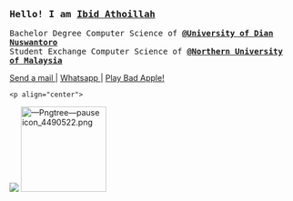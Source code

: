 
<h3 align="justify"> <samp>Hello! I am <b><a rel="nofollow noopener noreferrer" target="_blank" href="https://htmlpreview.github.io/?https://raw.githubusercontent.com/ibidathoillah/ibidathoillah/master/VisualCV%20(6_23_2021%203_24_57%20AM).html">Ibid Athoillah</a></b></samp></h3> 
<p>
<samp>
  Bachelor Degree Computer Science of <a target="_blank"  href="https://dinus.ac.id/"><b>@University of Dian Nuswantoro</b></a> <br>
  Student Exchange  Computer Science of <a target="_blank"  href="https://www.uum.edu.my/"><b>@Northern University of Malaysia</b></a> <br>
</samp>
</p>
    <a href="mailto:ibidathoillah@gmail.com"> Send a mail </a> | <a href="https://api.whatsapp.com/send?phone=62895328338770"> Whatsapp </a> | <a href="https://www.youtube.com/watch?v=FtutLA63Cp8"> Play Bad Apple! </a>



  
    <p align="center">

<img src="https://gist.githubusercontent.com/ibidathoillah/020148bd12965370f1ec077fe474cef9/raw/c1960d190f8b8b02f338b17e6580d6f864dfa806/source.gif"/>
<img src="https://gist.githubusercontent.com/ibidathoillah/020148bd12965370f1ec077fe474cef9/raw/17e042f148712b815216a846223ee70de576bf82/%25E2%2580%2594Pngtree%25E2%2580%2594pause%2520icon_4490522.png" alt="—Pngtree—pause icon_4490522.png" style="
    width: 150px;
">
</p>
